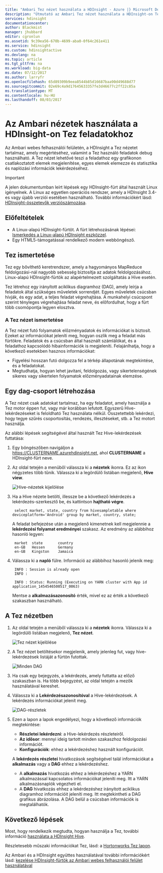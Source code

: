 ```yaml
---
title: "Ambari Tez nézet használata a HDInsight - Azure |} Microsoft Docs"
description: "Útmutató az Ambari Tez nézet használata a HDInsight-on Tez feladatokhoz."
services: hdinsight
documentationcenter: 
author: Blackmist
manager: jhubbard
editor: cgronlun
ms.assetid: 9c39ea56-670b-4699-aba0-0f64c261e411
ms.service: hdinsight
ms.custom: hdinsightactive
ms.devlang: na
ms.topic: article
ms.tgt_pltfrm: na
ms.workload: big-data
ms.date: 07/12/2017
ms.author: larryfr
ms.openlocfilehash: 65d89309b9eea8544b85d16687baa90d49688d77
ms.sourcegitcommit: 02e69c4a9d17645633357fe3d46677c2ff22c85a
ms.translationtype: MT
ms.contentlocale: hu-HU
ms.lasthandoff: 08/03/2017
---
```

# <a name="use-ambari-views-to-debug-tez-jobs-on-hdinsight"></a>Az Ambari nézetek használata a HDInsight-on Tez feladatokhoz

Az Ambari webes felhasználói felületén, a HDInsight a Tez nézetet tartalmaz, amely megértéséhez, valamint a Tez használó feladatok debug használható. A Tez nézet lehetővé teszi a feladathoz egy grafikonon csatlakoztatott elemek megjelenítése, egyes elemek elemezze és statisztika és naplózási információk lekérdezéséhez.

> [!IMPORTANT]
> A jelen dokumentumban leírt lépések egy HDInsight-fürt által használt Linux igényelnek. A Linux az egyetlen operációs rendszer, amely a HDInsight 3.4-es vagy újabb verziói esetében használható. További információkért lásd: [HDInsight-összetevők verziószámozása](hdinsight-component-versioning.md#hdinsight-windows-retirement).

## <a name="prerequisites"></a>Előfeltételek

* A Linux-alapú HDInsight-fürtöt. A fürt létrehozásának lépései: [Ismerkedés a Linux-alapú HDInsight eszközzel](hdinsight-hadoop-linux-tutorial-get-started.md).
* Egy HTML5-támogatással rendelkező modern webböngésző.

## <a name="understanding-tez"></a>Tez ismertetése

Tez egy bővíthető keretrendszer, amely a hagyományos MapReduce feldolgozási-nál nagyobb sebesség biztosítja az adatok feldolgozásához. Linux-alapú HDInsight-fürtök az alapértelmezett szolgáltatás a Hive esetén.

Tez létrehoz egy irányított aciklikus diagramhoz (DAG), amely leírja a feladatok által szükséges műveletek sorrendjét. Egyes műveletek csúcsban hívják, és egy adat, a teljes feladat végrehajtása. A munkahelyi csúcspont szerint tényleges végrehajtása feladat neve, és előfordulhat, hogy a fürt több csomópontja legyen elosztva.

### <a name="understanding-the-tez-view"></a>A Tez nézet ismertetése

A Tez nézet futó folyamatok előzményadatok és információkat is biztosít. Ezeket az információkat jeleníti meg, hogyan oszlik meg a feladat más fürtökre. Feladatok és a csúcsban által használt számlálókat, és a feladathoz kapcsolódó hibainformációk is megjeleníti. Felajánlhatja, hogy a következő esetekben hasznos információkat:

* Figyelési hosszan futó dolgozza fel a térkép állapotának megtekintése, és a feladatokat.
* Megtudhatja, hogyan lehet javítani, feldolgozás, vagy sikertelenségének sikeres vagy sikertelen folyamatok előzményadatainak elemzése.

## <a name="generate-a-dag"></a>Egy dag-csoport létrehozása

A Tez nézet csak adatokat tartalmaz, ha egy feladatot, amely használja a Tez motor éppen fut, vagy már korábban lefutott. Egyszerű Hive-lekérdezéseket is feloldható Tez használata nélkül. Összetettebb lekérdezi, hogy tegye szűrés csoportosítás, rendezés, illesztéseket, stb. a Tez motort használja.

Az alábbi lépések segítségével által használt Tez Hive-lekérdezések futtatása:

1. Egy böngészőben navigáljon a https://CLUSTERNAME.azurehdinsight.net, ahol **CLUSTERNAME** a HDInsight-fürt neve.

2. Az oldal tetején a menüből válassza ki a **nézetek** ikonra. Ez az ikon négyzetes több tűnik. Válassza ki a legördülő listában megjelenő, **Hive view**.

    ![Hive-nézetek kijelölése](./media/hdinsight-debug-ambari-tez-view/selecthive.png)

3. Ha a Hive nézete betölti, illessze be a következő lekérdezés a lekérdezés-szerkesztő be, és kattintson **hajtható végre**.

        select market, state, country from hivesampletable where deviceplatform='Android' group by market, country, state;

    A feladat befejezése után a megjelenő kimenetnek kell megjelennie a **lekérdezési folyamat eredményei** szakasz. Az eredmény az alábbihoz hasonló legyen:

        market  state       country
        en-GB   Hessen      Germany
        en-GB   Kingston    Jamaica

4. Válassza ki a **napló** fülre. Információ az alábbihoz hasonló jelenik meg:

        INFO : Session is already open
        INFO :

        INFO : Status: Running (Executing on YARN cluster with App id application_1454546500517_0063)

    Mentse a **alkalmazásazonosító** érték, mivel ez az érték a következő szakaszban használható.

## <a name="use-the-tez-view"></a>A Tez nézetben

1. Az oldal tetején a menüből válassza ki a **nézetek** ikonra. Válassza ki a legördülő listában megjelenő, **Tez nézet**.

    ![Tez nézet kijelölése](./media/hdinsight-debug-ambari-tez-view/selecttez.png)

2. A Tez nézet betöltésekor megjelenik, amely jelenleg fut, vagy hive-lekérdezések listáját a fürtön futottak.

    ![Minden DAG](./media/hdinsight-debug-ambari-tez-view/tez-view-home.png)

3. Ha csak egy bejegyzés, a lekérdezés, amely futtatta az előző szakaszban is. Ha több bejegyzést, az oldal tetején a mezők használatával kereshet.

4. Válassza ki a **Lekérdezésazonosítóval** a Hive-lekérdezések. A lekérdezés információkat jelenít meg.

    ![DAG-részletek](./media/hdinsight-debug-ambari-tez-view/query-details.png)

5. Ezen a lapon a lapok engedélyezi, hogy a következő információk megtekintése:

    * **Részletei lekérdezni**: a Hive-lekérdezés részleteiről.
    * **Az idősor**: mennyi ideig tartott minden szakaszhoz feldolgozási információt.
    * **Konfigurációk**: ehhez a lekérdezéshez használt konfigurációt.

    A __lekérdezés részletei__ hivatkozások segítségével talál információkat a __alkalmazás__ vagy a __DAG__ ehhez a lekérdezéshez.
    
    * A __alkalmazás__ hivatkozás ehhez a lekérdezéshez a YARN alkalmazással kapcsolatos információkat jeleníti meg. Itt a YARN alkalmazásnaplók végezheti el.
    * A __DAG__ hivatkozás ehhez a lekérdezéshez irányított aciklikus diagramhoz információit jeleníti meg. Itt megtekintheti a DAG grafikus ábrázolása. A DAG belül a csúcsban információk is megtalálhatók.

## <a name="next-steps"></a>Következő lépések

Most, hogy rendelkezik megtudta, hogyan használja a Tez, további információ [használata a HDInsight Hive](hdinsight-use-hive.md).

Részletesebb műszaki információkat Tez, lásd: a [Hortonworks Tez lapon](http://hortonworks.com/hadoop/tez/).

Az Ambari és a HDInsight együttes használatával további információkért lásd: [kezelése HDInsight-fürtök az Ambari webes felhasználói felület használatával](hdinsight-hadoop-manage-ambari.md)
